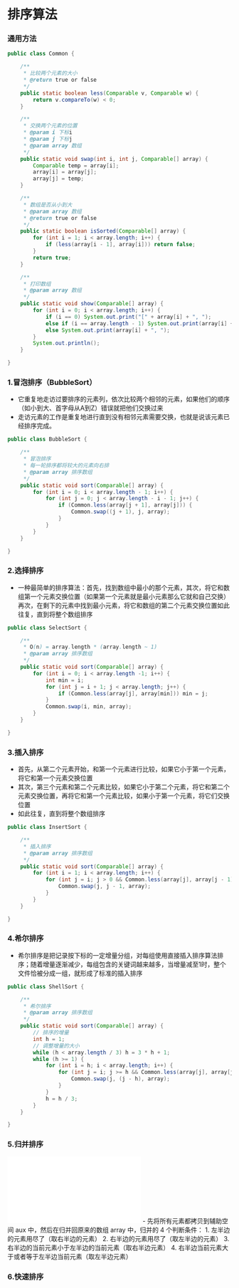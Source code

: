排序算法
=====

### 通用方法
```java
public class Common {

    /**
     * 比较两个元素的大小
     * @return true or false
     */
    public static boolean less(Comparable v, Comparable w) {
        return v.compareTo(w) < 0;
    }

    /**
     * 交换两个元素的位置
     * @param i 下标i
     * @param j 下标j
     * @param array 数组
     */
    public static void swap(int i, int j, Comparable[] array) {
        Comparable temp = array[i];
        array[i] = array[j];
        array[j] = temp;
    }

    /**
     * 数组是否从小到大
     * @param array 数组
     * @return true or false
     */
    public static boolean isSorted(Comparable[] array) {
        for (int i = 1; i < array.length; i++) {
            if (less(array[i - 1], array[i])) return false;
        }
        return true;
    }

    /**
     * 打印数组
     * @param array 数组
     */
    public static void show(Comparable[] array) {
        for (int i = 0; i < array.length; i++) {
            if (i == 0) System.out.print("[" + array[i] + ", ");
            else if (i == array.length - 1) System.out.print(array[i] + "]");
            else System.out.print(array[i] + ", ");
        }
        System.out.println();
    }

}
```

### 1.冒泡排序（BubbleSort）
- 它重复地走访过要排序的元素列，依次比较两个相邻的元素，如果他们的顺序（如小到大、首字母从A到Z）错误就把他们交换过来
- 走访元素的工作是重复地进行直到没有相邻元素需要交换，也就是说该元素已经排序完成。

```java
public class BubbleSort {

    /**
     * 冒泡排序
     * 每一轮排序都将较大的元素向右排
     * @param array 排序数组
     */
    public static void sort(Comparable[] array) {
        for (int i = 0; i < array.length - 1; i++) {
            for (int j = 0; j < array.length - i - 1; j++) {
                if (Common.less(array[j + 1], array[j])) {
                    Common.swap((j + 1), j, array);
                }
            }
        }
    }

}
```

### 2.选择排序
- 一种最简单的排序算法：首先，找到数组中最小的那个元素，其次，将它和数组第一个元素交换位置（如果第一个元素就是最小元素那么它就和自己交换）再次，在剩下的元素中找到最小元素，将它和数组的第二个元素交换位置如此往复，直到将整个数组排序

```java
public class SelectSort {

    /**
     * O(n) = array.length * (array.length ~ 1)
     * @param array 排序数组
     */
    public static void sort(Comparable[] array) {
        for (int i = 0; i < array.length -1; i++) {
            int min = i;
            for (int j = i + 1; j < array.length; j++) {
                if (Common.less(array[j], array[min])) min = j;
            }
            Common.swap(i, min, array);
        }
    }

}
```

### 3.插入排序
- 首先，从第二个元素开始，和第一个元素进行比较，如果它小于第一个元素，将它和第一个元素交换位置
- 其次，第三个元素和第二个元素比较，如果它小于第二个元素，将它和第二个元素交换位置，再将它和第一个元素比较，如果小于第一个元素，将它们交换位置
- 如此往复，直到将整个数组排序

```java
public class InsertSort {

    /**
     * 插入排序
     * @param array 排序数组
     */
    public static void sort(Comparable[] array) {
        for (int i = 1; i < array.length; i++) {
            for (int j = i; j > 0 && Common.less(array[j], array[j - 1]); j--) {
                Common.swap(j, j - 1, array);
            }
        }
    }

}
```

### 4.希尔排序
- 希尔排序是把记录按下标的一定增量分组，对每组使用直接插入排序算法排序；随着增量逐渐减少，每组包含的关键词越来越多，当增量减至1时，整个文件恰被分成一组，就形成了标准的插入排序

```java
public class ShellSort {

    /**
     * 希尔排序
     * @param array 排序数组
     */
    public static void sort(Comparable[] array) {
        // 排序的增量
        int h = 1;
        // 调整增量的大小
        while (h < array.length / 3) h = 3 * h + 1;
        while (h >= 1) {
            for (int i = h; i < array.length; i++) {
                for (int j = i; j >= h && Common.less(array[j], array[j - h]); j -= h) {
                    Common.swap(j, (j - h), array);
                }
            }
            h = h / 3;
        }
    }

}
```

### 5.归并排序
<iframe src="//player.bilibili.com/player.html?aid=18980253&cid=30955686&page=1" scrolling="no" border="0" frameborder="no" framespacing="0" allowfullscreen="true"> </iframe>
- 先将所有元素都拷贝到辅助空间 aux 中，然后在归并回原来的数组 array 中，归并的 4 个判断条件：
	1. 左半边的元素用尽了（取右半边的元素）
	2. 右半边的元素用尽了（取左半边的元素）
	3. 右半边的当前元素小于左半边的当前元素（取右半边元素）
    4. 右半边当前元素大于或者等于左半边当前元素（取左半边元素）

### 6.快速排序